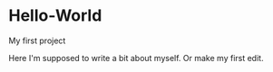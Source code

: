 # Hello-World
My first project

Here I'm supposed to write a bit about myself. Or make my first edit.
